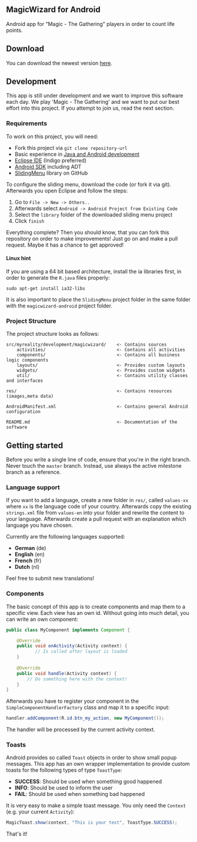 MagicWizard for Android
---

Android app for "Magic - The Gathering" players in order to count life points.

## Download

You can download the newest version [here](http://magicwizard.my-reality.de).

## Development

This app is still under development and we want to improve this software each day. We play 'Magic - The Gathering' and we want to put our best effort into this project. If you attempt to join us, read the next section.

### Requirements

To work on this project, you will need:

* Fork this project via ```git clone repository-url```
* Basic experience in [Java and Android development](http://www.youtube.com/playlist?list=PL301ACBB31D739F72)
* [Eclipse IDE](http://www.eclipse.org/downloads/) (Indigo preferred)
* [Android SDK](http://developer.android.com/sdk/index.html) including ADT
* [SlidingMenu](https://github.com/jfeinstein10/SlidingMenu) library on GitHub

To configure the sliding menu, download the code (or fork it via git). Afterwards you open Eclipse and follow the steps:

1. Go to ```File -> New -> Others..```
2. Afterwards select ```Android -> Android Project from Existing Code```
3. Select the ```library``` folder of the downloaded sliding menu project
4. Click ```finish```

Everything complete? Then you should know, that you can fork this repository on order to make improvements! Just go on and make a pull request. Maybe it has a chance to get approved!

#### Linux hint

If you are using a 64 bit based architecture, install the ia libraries first, in order to generate the ```R.java``` files properly:

```text
sudo apt-get install ia32-libs
```

It is also important to place the ```SlidingMenu``` project folder in the same folder with the ```magicwizard-android``` project folder.

### Project Structure

The project structure looks as follows:

```
src/myreality/development/magicwizard/    <- Contains sources    
    activities/                           <- Contains all activities
    components/                           <- Contains all business logic components
    layouts/                              <- Provides custom layouts
    widgets/                              <- Provides custom widgets
    util/                                 <- Contains utility classes and interfaces
    
res/                                      <- Contains resources (images,meta data)

AndroidManifest.xml                       <- Contains general Android configuration

README.md                                 <- Documentation of the software
```

## Getting started

Before you write a single line of code, ensure that you're in the right branch. Never touch the ```master``` branch. Instead, use always the active milestone branch as a reference.

### Language support

If you want to add a language, create a new folder in ```res/```, called ```values-xx``` where ```xx``` is the language code of your country. Afterwards copy the existing ```strings.xml``` file from ```values-en``` into your folder and rewrite the content to your language. Afterwards create a pull request with an explanation which language you have chosen.

Currently are the following languages supported:

* **German** (de)
* **English** (en)
* **French** (fr)
* **Dutch** (nl)

Feel free to submit new translations!

### Components

The basic concept of this app is to create components and map them to a specific view. Each view has an own id. Without going into much detail, you can write an own component:

```java
public class MyComponent implements Component {

	@Override
	public void onActivity(Activity context) {
 	       // Is called after layout is loaded
	}
	
	@Override
	public void handle(Activity context) {
		// Do something here with the context!
	}
}
```

Afterwards you have to register your component in the ```SimpleComponentHandlerFactory``` class and map it to a specific input:

```java
handler.addComponent(R.id.btn_my_action, new MyComponent());
```
The handler will be processed by the current activity context. 

### Toasts

Android provides so called ```Toast``` objects in order to show small popup messages. This app has an own wrapper implementation to provide custom toasts for the following types of type ```ToastType```:

* **SUCCESS**: Should be used when something good happened
* **INFO**: Should be used to inform the user
* **FAIL**: Should be used when something bad happened

It is very easy to make a simple toast message. You only need the ```Context``` (e.g. your current ```Activity```):

```java
MagicToast.show(context, "This is your text", ToastType.SUCCESS);
```

That's it!
